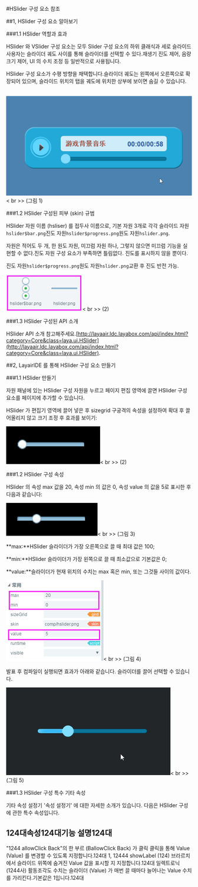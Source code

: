 #HSlider 구성 요소 참조



##1, HSlider 구성 요소 알아보기

###1.1 HSlider 역할과 효과

HSlider 와 VSlider 구성 요소는 모두 Slider 구성 요소의 하위 클래식과 세로 슬라이드사용자는 슬라이더 궤도 사이를 통해 슬라이더를 선택할 수 있다.재생기 진도 제어, 음량 크기 제어, UI 의 수치 조정 등 일반적으로 사용됩니다.

HSlider 구성 요소가 수평 방향을 채택합니다.슬라이더 궤도는 왼쪽에서 오른쪽으로 확장되어 있으며, 슬라이드 위치의 탭을 궤도에 위치한 상부에 보이면 숨길 수 있습니다.



​      ![图片1.gif](img/1.gif)< br >>
(그림 1)



###1.2 HSlider 구성된 피부 (skin) 규범

HSlider 자원 이름 (hsliser) 를 접두사 이름으로, 기본 자원 3개로 각각 슬라이드 자원`hslider$bar.png`진도 자원`hslider$progress.png`원도 자원`hslider.png`.

자원은 적어도 두 개, 한 원도 자원, 미끄럼 자원 하나, 그렇지 않으면 미끄럼 기능을 실현할 수 없다.진도 자원 구성 요소가 부족하면 틀림없다. 진도를 표시하지 않을 뿐이다.

진도 자원`hslider$progress.png`원도 자원`hslider.png`교환 후 진도 반전 가능.

![图片0.png](img/1.png)< br >>
(2)



###1.3 HSlider 구성된 API 소개

HSlider API 소개 참고해주세요.[http://layaair.ldc.layabox.com/api/index.html?category=Core&class=laya.ui.HSlider](http://layaair.ldc.layabox.com/api/index.html?category=Core&class=laya.ui.HSlider).



##2, LayairIDE 를 통해 HSlider 구성 요소 만들기

###1.1 HSlider 만들기

자원 패널에 있는 HSlider 구성 자원을 누르고 페이지 편집 영역에 끌면 HSlider 구성 요소를 페이지에 추가할 수 있습니다.

HSlider 가 편집기 영역에 끌어 넣은 후 sizegrid 구궁격의 속성을 설정하여 확대 후 끌어올리지 않고 크기 조정 후 효과를 보이기:

​![图片2.png](img/2.png)< br >>
(2)

###1.2 HSlider 구성 속성

HSlider 의 속성 max 값을 20, 속성 min 의 값은 0, 속성 value 의 값을 5로 표시한 후 다음과 같습니다:

​![图片3.png](img/3.png)< br >>
(그림 3)

**max:**HSlider 슬라이더가 가장 오른쪽으로 끌 때 최대 값은 100;

**min:**HSlider 슬라이더가 가장 왼쪽으로 끌 때 최소값으로 기본값은 0;

**value:**슬라이더가 현재 위치의 수치는 max 혹은 min, 또는 그것들 사이의 값이다.

​![图片4.png](img/4.png)< br >>
(그림 4)

발표 후 컴파일이 실행되면 효과가 아래와 같습니다. 슬라이더를 끌어 선택할 수 있습니다.

​![图片5.gif](img/5.gif)< br >>
(그림 5)



###1.3 HSlider 구성 특수 기타 속성

기타 속성 설정기 '속성 설정기' 에 대한 자세한 소개가 있습니다. 다음은 HSlider 구성에 관한 특수 속성입니다.

124대**속성**124대**기능 설명**124대
------------------------------------------------------------------------------------------------------------------------------------------------------------------------------------------------------------------------------
"1244 allowClick Back"의 한 부르 (BallowClick Back) 가 클릭 클릭을 통해 Value (Value) 를 변경할 수 있도록 지정합니다.124대
1, 12444 showLabel (124) 브라르치에서 슬라이드 위쪽에 숨겨진 Value 값을 표시할 지 지정합니다.124대
일렉트로닉 (1244사) 활동조각도 수치는 슬라이더 (Value) 가 매번 끌 때마다 늘어나는 Value 수치를 가리킨다.기본값은 1입니다.124대


 
